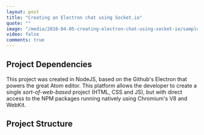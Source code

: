 ```yaml
---
layout: post
title: "Creating an Electron chat using Socket.io"
quote: ""
image: "/media/2016-04-05-creating-electron-chat-using-socket-io/sample-chat-osx-screen.png"
video: false
comments: true
---
```


## Project Dependencies

This project was created in NodeJS, based on the Github's Electron that powers the great Atom editor. This platform allows the developer to create a single *sort-of-web-based* project (HTML, CSS and JS), but with direct access to the NPM packages running natively using Chromium's V8 and WebKit.


## Project Structure